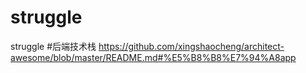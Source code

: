 # struggle
struggle
#后端技术栈
https://github.com/xingshaocheng/architect-awesome/blob/master/README.md#%E5%B8%B8%E7%94%A8app